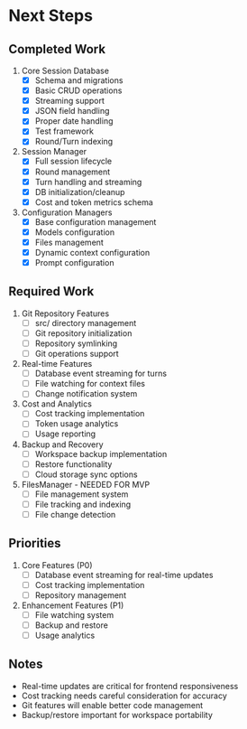# Next Steps

## Completed Work

1. Core Session Database
   - [x] Schema and migrations
   - [x] Basic CRUD operations
   - [x] Streaming support
   - [x] JSON field handling
   - [x] Proper date handling
   - [x] Test framework
   - [x] Round/Turn indexing

2. Session Manager
   - [x] Full session lifecycle
   - [x] Round management
   - [x] Turn handling and streaming
   - [x] DB initialization/cleanup
   - [x] Cost and token metrics schema

3. Configuration Managers
   - [x] Base configuration management
   - [x] Models configuration
   - [x] Files management
   - [x] Dynamic context configuration
   - [x] Prompt configuration

## Required Work

1. Git Repository Features
   - [ ] src/ directory management
   - [ ] Git repository initialization
   - [ ] Repository symlinking
   - [ ] Git operations support

2. Real-time Features
   - [ ] Database event streaming for turns
   - [ ] File watching for context files
   - [ ] Change notification system

3. Cost and Analytics
   - [ ] Cost tracking implementation
   - [ ] Token usage analytics
   - [ ] Usage reporting

4. Backup and Recovery
   - [ ] Workspace backup implementation
   - [ ] Restore functionality
   - [ ] Cloud storage sync options

5. FilesManager - NEEDED FOR MVP
   - [ ] File management system
   - [ ] File tracking and indexing
   - [ ] File change detection

## Priorities

1. Core Features (P0)
   - [ ] Database event streaming for real-time updates
   - [ ] Cost tracking implementation
   - [ ] Repository management

2. Enhancement Features (P1)
   - [ ] File watching system
   - [ ] Backup and restore
   - [ ] Usage analytics

## Notes

- Real-time updates are critical for frontend responsiveness
- Cost tracking needs careful consideration for accuracy
- Git features will enable better code management
- Backup/restore important for workspace portability
